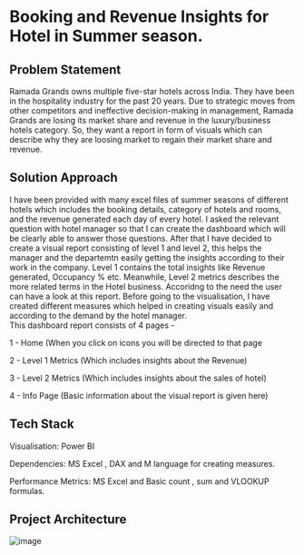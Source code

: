 # Booking and Revenue Insights for Hotel in Summer season.

## Problem Statement
Ramada Grands owns multiple five-star hotels across India. They have been in the hospitality industry for the past 20 years. Due to strategic moves from other competitors and ineffective decision-making in management, Ramada Grands are losing its market share and revenue in the luxury/business hotels category. So, they want a report in form of visuals which can describe why they are loosing market to regain their market share and revenue. 

## Solution Approach
I have been provided with many excel files of summer seasons of different hotels which includes the booking details, category of hotels and rooms, and the revenue generated each day of every hotel. I asked the relevant question with hotel manager so that I can create the dashboard which will be clearly able to answer those questions. After that I have decided to create a visual report consisting of level 1 and level 2, this helps the manager and the departemtn easily getting the insights according to their work in the company. Level 1 contains the total insights like Revenue generated, Occupancy % etc. Meanwhile, Level 2 metrics describes the more related terms in the Hotel business. Accoridng to the need the user can have a look at this report. Before going to the visualisation, I have created different measures which helped in creating visuals easily and according to the demand by the hotel manager.  
This dashboard report consists of 4 pages -

1 - Home (When you click on icons you will be directed to that page

2 - Level 1 Metrics (Which includes insights about the Revenue)

3 - Level 2 Metrics (Which includes insights about the sales of hotel)

4 - Info Page (Basic information about the visual report is given here)

## Tech Stack
Visualisation: Power BI

Dependencies: MS Excel , DAX and M language for creating measures. 

Performance Metrics: MS Excel and Basic count , sum and VLOOKUP formulas.

## Project Architecture

![image](https://github.com/harshvardhan0303/Hospitality-Domain/assets/91109131/3ac51f30-6397-4085-941f-de1da03f820f)

